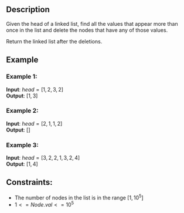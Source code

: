 ## Description
Given the head of a linked list, find all the values that appear more than once in the list and delete the nodes that have any of those values.

Return the linked list after the deletions.

## Example
### Example 1:
**Input**: $head = [1,2,3,2]$  
**Output**: $[1,3]$

### Example 2:
**Input**: $head = [2,1,1,2]$  
**Output**: $[]$

### Example 3:
**Input**: $head = [3,2,2,1,3,2,4]$  
**Output**: $[1,4]$

## Constraints:
- The number of nodes in the list is in the range $[1, 10^5]$
- $1 <= Node.val <= 10^5$